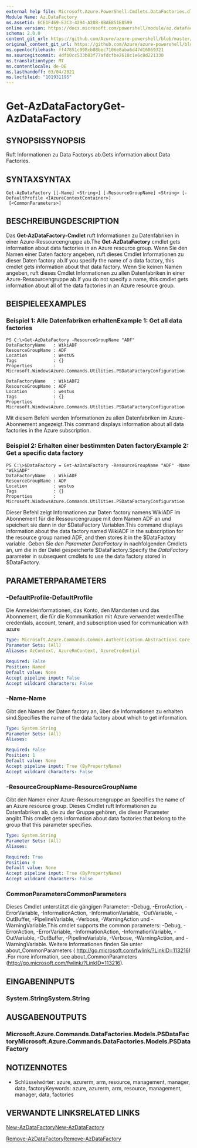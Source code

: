 ```yaml
---
external help file: Microsoft.Azure.PowerShell.Cmdlets.DataFactories.dll-Help.xml
Module Name: Az.DataFactory
ms.assetid: ECE1F469-E3C3-4294-A288-8BAE851E8599
online version: https://docs.microsoft.com/powershell/module/az.datafactory/get-azdatafactory
schema: 2.0.0
content_git_url: https://github.com/Azure/azure-powershell/blob/master/src/DataFactory/DataFactoryV2/help/Get-AzDataFactory.md
original_content_git_url: https://github.com/Azure/azure-powershell/blob/master/src/DataFactory/DataFactoryV2/help/Get-AzDataFactory.md
ms.openlocfilehash: ff47851c998cb88bec7106e8aba6d47d16069321
ms.sourcegitcommit: 4dfb0cc533b83f77afdcfbe2618c1e6c8d221330
ms.translationtype: MT
ms.contentlocale: de-DE
ms.lasthandoff: 03/04/2021
ms.locfileid: "101931195"
---
```

# <span data-ttu-id="ac6fa-101">Get-AzDataFactory</span><span class="sxs-lookup"><span data-stu-id="ac6fa-101">Get-AzDataFactory</span></span>

## <span data-ttu-id="ac6fa-102">SYNOPSIS</span><span class="sxs-lookup"><span data-stu-id="ac6fa-102">SYNOPSIS</span></span>
<span data-ttu-id="ac6fa-103">Ruft Informationen zu Data Factorys ab.</span><span class="sxs-lookup"><span data-stu-id="ac6fa-103">Gets information about Data Factories.</span></span>

## <span data-ttu-id="ac6fa-104">SYNTAX</span><span class="sxs-lookup"><span data-stu-id="ac6fa-104">SYNTAX</span></span>

```
Get-AzDataFactory [[-Name] <String>] [-ResourceGroupName] <String> [-DefaultProfile <IAzureContextContainer>]
 [<CommonParameters>]
```

## <span data-ttu-id="ac6fa-105">BESCHREIBUNG</span><span class="sxs-lookup"><span data-stu-id="ac6fa-105">DESCRIPTION</span></span>
<span data-ttu-id="ac6fa-106">Das **Get-AzDataFactory-Cmdlet** ruft Informationen zu Datenfabriken in einer Azure-Ressourcengruppe ab.</span><span class="sxs-lookup"><span data-stu-id="ac6fa-106">The **Get-AzDataFactory** cmdlet gets information about data factories in an Azure resource group.</span></span>
<span data-ttu-id="ac6fa-107">Wenn Sie den Namen einer Daten factory angeben, ruft dieses Cmdlet Informationen zu dieser Daten factory ab.</span><span class="sxs-lookup"><span data-stu-id="ac6fa-107">If you specify the name of a data factory, this cmdlet gets information about that data factory.</span></span>
<span data-ttu-id="ac6fa-108">Wenn Sie keinen Namen angeben, ruft dieses Cmdlet Informationen zu allen Datenfabriken in einer Azure-Ressourcengruppe ab.</span><span class="sxs-lookup"><span data-stu-id="ac6fa-108">If you do not specify a name, this cmdlet gets information about all of the data factories in an Azure resource group.</span></span>

## <span data-ttu-id="ac6fa-109">BEISPIELE</span><span class="sxs-lookup"><span data-stu-id="ac6fa-109">EXAMPLES</span></span>

### <span data-ttu-id="ac6fa-110">Beispiel 1: Alle Datenfabriken erhalten</span><span class="sxs-lookup"><span data-stu-id="ac6fa-110">Example 1: Get all data factories</span></span>
```
PS C:\>Get-AzDataFactory -ResourceGroupName "ADF"
DataFactoryName   : WikiADF
ResourceGroupName : ADF
Location          : WestUS
Tags              : {}
Properties        : Microsoft.WindowsAzure.Commands.Utilities.PSDataFactoryConfiguration

DataFactoryName   : WikiADF2
ResourceGroupName : ADF
Location          : westus
Tags              : {}
Properties        : Microsoft.WindowsAzure.Commands.Utilities.PSDataFactoryConfiguration
```

<span data-ttu-id="ac6fa-111">Mit diesem Befehl werden Informationen zu allen Datenfabriken im Azure-Abonnement angezeigt.</span><span class="sxs-lookup"><span data-stu-id="ac6fa-111">This command displays information about all data factories in the Azure subscription.</span></span>

### <span data-ttu-id="ac6fa-112">Beispiel 2: Erhalten einer bestimmten Daten factory</span><span class="sxs-lookup"><span data-stu-id="ac6fa-112">Example 2: Get a specific data factory</span></span>
```
PS C:\>$DataFactory = Get-AzDataFactory -ResourceGroupName "ADF" -Name "WikiADF"
DataFactoryName   : WikiADF
ResourceGroupName : ADF
Location          : westus
Tags              : {}
Properties        : Microsoft.WindowsAzure.Commands.Utilities.PSDataFactoryConfiguration
```

<span data-ttu-id="ac6fa-113">Dieser Befehl zeigt Informationen zur Daten factory namens WikiADF im Abonnement für die Ressourcengruppe mit dem Namen ADF an und speichert sie dann in der $DataFactory Variablen.</span><span class="sxs-lookup"><span data-stu-id="ac6fa-113">This command displays information about the data factory named WikiADF in the subscription for the resource group named ADF, and then stores it in the $DataFactory variable.</span></span>
<span data-ttu-id="ac6fa-114">Geben Sie *den Parameter DataFactory* in nachfolgenden Cmdlets an, um die in der Datei gespeicherte $DataFactory.</span><span class="sxs-lookup"><span data-stu-id="ac6fa-114">Specify the *DataFactory* parameter in subsequent cmdlets to use the data factory stored in $DataFactory.</span></span>

## <span data-ttu-id="ac6fa-115">PARAMETER</span><span class="sxs-lookup"><span data-stu-id="ac6fa-115">PARAMETERS</span></span>

### <span data-ttu-id="ac6fa-116">-DefaultProfile</span><span class="sxs-lookup"><span data-stu-id="ac6fa-116">-DefaultProfile</span></span>
<span data-ttu-id="ac6fa-117">Die Anmeldeinformationen, das Konto, den Mandanten und das Abonnement, die für die Kommunikation mit Azure verwendet werden</span><span class="sxs-lookup"><span data-stu-id="ac6fa-117">The credentials, account, tenant, and subscription used for communication with azure</span></span>

```yaml
Type: Microsoft.Azure.Commands.Common.Authentication.Abstractions.Core.IAzureContextContainer
Parameter Sets: (All)
Aliases: AzContext, AzureRmContext, AzureCredential

Required: False
Position: Named
Default value: None
Accept pipeline input: False
Accept wildcard characters: False
```

### <span data-ttu-id="ac6fa-118">-Name</span><span class="sxs-lookup"><span data-stu-id="ac6fa-118">-Name</span></span>
<span data-ttu-id="ac6fa-119">Gibt den Namen der Daten factory an, über die Informationen zu erhalten sind.</span><span class="sxs-lookup"><span data-stu-id="ac6fa-119">Specifies the name of the data factory about which to get information.</span></span>

```yaml
Type: System.String
Parameter Sets: (All)
Aliases:

Required: False
Position: 1
Default value: None
Accept pipeline input: True (ByPropertyName)
Accept wildcard characters: False
```

### <span data-ttu-id="ac6fa-120">-ResourceGroupName</span><span class="sxs-lookup"><span data-stu-id="ac6fa-120">-ResourceGroupName</span></span>
<span data-ttu-id="ac6fa-121">Gibt den Namen einer Azure-Ressourcengruppe an.</span><span class="sxs-lookup"><span data-stu-id="ac6fa-121">Specifies the name of an Azure resource group.</span></span>
<span data-ttu-id="ac6fa-122">Dieses Cmdlet ruft Informationen zu Datenfabriken ab, die zu der Gruppe gehören, die dieser Parameter angibt.</span><span class="sxs-lookup"><span data-stu-id="ac6fa-122">This cmdlet gets information about data factories that belong to the group that this parameter specifies.</span></span>

```yaml
Type: System.String
Parameter Sets: (All)
Aliases:

Required: True
Position: 0
Default value: None
Accept pipeline input: True (ByPropertyName)
Accept wildcard characters: False
```

### <span data-ttu-id="ac6fa-123">CommonParameters</span><span class="sxs-lookup"><span data-stu-id="ac6fa-123">CommonParameters</span></span>
<span data-ttu-id="ac6fa-124">Dieses Cmdlet unterstützt die gängigen Parameter: -Debug, -ErrorAction, -ErrorVariable, -InformationAction, -InformationVariable, -OutVariable, -OutBuffer, -PipelineVariable, -Verbose, -WarningAction und -WarningVariable.</span><span class="sxs-lookup"><span data-stu-id="ac6fa-124">This cmdlet supports the common parameters: -Debug, -ErrorAction, -ErrorVariable, -InformationAction, -InformationVariable, -OutVariable, -OutBuffer, -PipelineVariable, -Verbose, -WarningAction, and -WarningVariable.</span></span> <span data-ttu-id="ac6fa-125">Weitere Informationen finden Sie unter about_CommonParameters ( http://go.microsoft.com/fwlink/?LinkID=113216) .</span><span class="sxs-lookup"><span data-stu-id="ac6fa-125">For more information, see about_CommonParameters (http://go.microsoft.com/fwlink/?LinkID=113216).</span></span>

## <span data-ttu-id="ac6fa-126">EINGABEN</span><span class="sxs-lookup"><span data-stu-id="ac6fa-126">INPUTS</span></span>

### <span data-ttu-id="ac6fa-127">System.String</span><span class="sxs-lookup"><span data-stu-id="ac6fa-127">System.String</span></span>

## <span data-ttu-id="ac6fa-128">AUSGABEN</span><span class="sxs-lookup"><span data-stu-id="ac6fa-128">OUTPUTS</span></span>

### <span data-ttu-id="ac6fa-129">Microsoft.Azure.Commands.DataFactories.Models.PSDataFactory</span><span class="sxs-lookup"><span data-stu-id="ac6fa-129">Microsoft.Azure.Commands.DataFactories.Models.PSDataFactory</span></span>

## <span data-ttu-id="ac6fa-130">NOTIZEN</span><span class="sxs-lookup"><span data-stu-id="ac6fa-130">NOTES</span></span>
* <span data-ttu-id="ac6fa-131">Schlüsselwörter: azure, azurerm, arm, resource, management, manager, data, factory</span><span class="sxs-lookup"><span data-stu-id="ac6fa-131">Keywords: azure, azurerm, arm, resource, management, manager, data, factories</span></span>

## <span data-ttu-id="ac6fa-132">VERWANDTE LINKS</span><span class="sxs-lookup"><span data-stu-id="ac6fa-132">RELATED LINKS</span></span>

[<span data-ttu-id="ac6fa-133">New-AzDataFactory</span><span class="sxs-lookup"><span data-stu-id="ac6fa-133">New-AzDataFactory</span></span>](./New-AzDataFactory.md)

[<span data-ttu-id="ac6fa-134">Remove-AzDataFactory</span><span class="sxs-lookup"><span data-stu-id="ac6fa-134">Remove-AzDataFactory</span></span>](./Remove-AzDataFactory.md)


